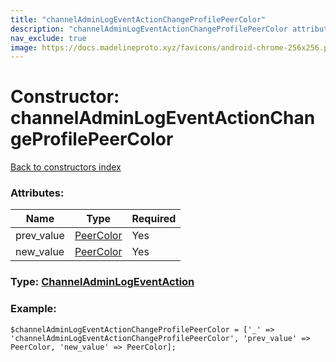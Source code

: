 ```yaml
---
title: "channelAdminLogEventActionChangeProfilePeerColor"
description: "channelAdminLogEventActionChangeProfilePeerColor attributes, type and example"
nav_exclude: true
image: https://docs.madelineproto.xyz/favicons/android-chrome-256x256.png
---
```

# Constructor: channelAdminLogEventActionChangeProfilePeerColor  
[Back to constructors index](/API_docs/constructors/index.html)



### Attributes:

| Name     |    Type       | Required |
|----------|---------------|----------|
|prev\_value|[PeerColor](/API_docs/types/PeerColor.html) | Yes|
|new\_value|[PeerColor](/API_docs/types/PeerColor.html) | Yes|



### Type: [ChannelAdminLogEventAction](/API_docs/types/ChannelAdminLogEventAction.html)


### Example:

```
$channelAdminLogEventActionChangeProfilePeerColor = ['_' => 'channelAdminLogEventActionChangeProfilePeerColor', 'prev_value' => PeerColor, 'new_value' => PeerColor];
```  
